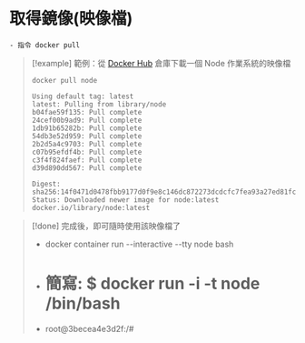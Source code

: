 # 取得鏡像(映像檔)

	- 指令 docker pull

> [!example] 範例：從 [Docker Hub](https://hub.docker.com/_/node) 倉庫下載一個 Node 作業系統的映像檔
> ```
> docker pull node
> 
> Using default tag: latest
> latest: Pulling from library/node
> b04fae59f135: Pull complete
> 24cef00b9ad9: Pull complete
> 1db91b65282b: Pull complete
> 54db3e52d959: Pull complete
> 2b2d5a4c9703: Pull complete
> c07b95efdf4b: Pull complete
> c3f4f824faef: Pull complete
> d39d890dd567: Pull complete
> 
> Digest: sha256:14f0471d0478fbb9177d0f9e8c146dc872273dcdcfc7fea93a27ed81fc6b0e96
> Status: Downloaded newer image for node:latest
> docker.io/library/node:latest
> ```


> [!done] 完成後，即可隨時使用該映像檔了
> 
> 	- docker container run --interactive --tty node bash
> 	- # 簡寫: $ docker run -i -t node /bin/bash
> 	- root@3becea4e3d2f:/#



